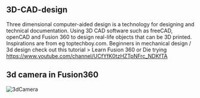 ## 3D-CAD-design
Three dimensional computer-aided design is a technology for designing and technical documentation.  Using 3D CAD software such as freeCAD, openCAD and Fusion 360 to design real-life objects that can be 3D printed. Inspirations are from eg toptechboy.com.
Beginners in mechanical design / 3d design check out this tutorial > Learn Fusion 360 or Die trying https://www.youtube.com/channel/UCfYfK0tzHZTpNFrc_NDKfTA

## 3d camera in Fusion360
![3dCamera](https://user-images.githubusercontent.com/50623449/182635245-0d982e66-a432-4889-91a4-69788f35a879.png)
